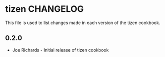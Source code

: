 tizen CHANGELOG
======================

This file is used to list changes made in each version of the tizen cookbook.

0.2.0
-----
- Joe Richards - Initial release of tizen cookbook
